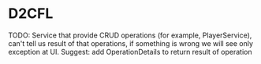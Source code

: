 # D2CFL
TODO: Service that provide CRUD operations (for example, PlayerService), can't tell us result of
that operations, if something is wrong we will see only exception at UI. Suggest: add OperationDetails
to return result of operation